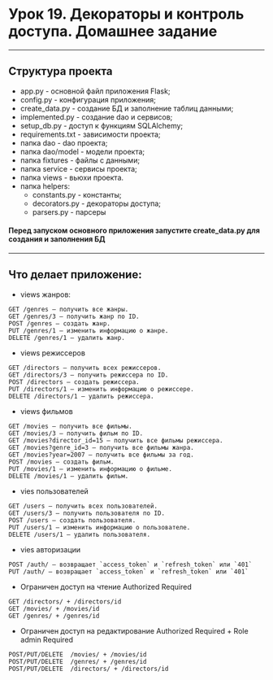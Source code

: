 # Урок 19. Декораторы и контроль доступа. Домашнее задание

***

## Структура проекта

* app.py - основной файл приложения Flask;
* config.py - конфигурация приложения;
* create_data.py - создание БД и заполнение таблиц данными;
* implemented.py - создание dao и сервисов;
* setup_db.py - доступ к функциям SQLAlchemy;
* requirements.txt - зависимости проекта;
* папка dao - dao проекта;
* папка dao/model - модели проекта;
* папка fixtures - файлы с данными;
* папка service - сервисы проекта;
* папка views - вьюхи проекта.
* папка helpers:
  * constants.py - константы;
  * decorators.py - декораторы доступа;
  * parsers.py - парсеры

#### Перед запуском основного приложения запустите create_data.py для создания и заполнения БД

***

## Что делает приложение:

* views жанров:

```
GET /genres — получить все жанры.
GET /genres/3 — получить жанр по ID.
POST /genres — создать жанр.
PUT /genres/1 — изменить информацию о жанре.
DELETE /genres/1 — удалить жанр.
```

* views режиссеров

```
GET /directors — получить всех режиссеров.
GET /directors/3 — получить режиссера по ID.
POST /directors — создать режиссера.
PUT /directors/1 — изменить информацию о режиссере.
DELETE /directors/1 — удалить режиссера.
```

* views фильмов

```
GET /movies — получить все фильмы.
GET /movies/3 — получить фильм по ID.
GET /movies?director_id=15 — получить все фильмы режиссера.
GET /movies?genre_id=3 — получить все фильмы жанра.
GET /movies?year=2007 — получить все фильмы за год.
POST /movies — создать фильм.
PUT /movies/1 — изменить информацию о фильме.
DELETE /movies/1 — удалить фильм.
```

* vies пользователей
```
GET /users — получить всех пользователей.
GET /users/3 — получить пользователя по ID.
POST /users — создать пользователя.
PUT /users/1 — изменить информацию о пользователе.
DELETE /users/1 — удалить пользователя.
```

* vies авторизации
```
POST /auth/ — возвращает `access_token` и `refresh_token` или `401`
PUT /auth/ — возвращает `access_token` и `refresh_token` или `401`
```

* Ограничен доступ на чтение Authorized Required
```
GET /directors/ + /directors/id
GET /movies/ + /movies/id
GET /genres/ + /genres/id
```

* Ограничен доступ на редактирование Authorized Required + Role admin Required
```
POST/PUT/DELETE  /movies/ + /movies/id
POST/PUT/DELETE  /genres/ + /genres/id
POST/PUT/DELETE  /directors/ + /directors/id
```